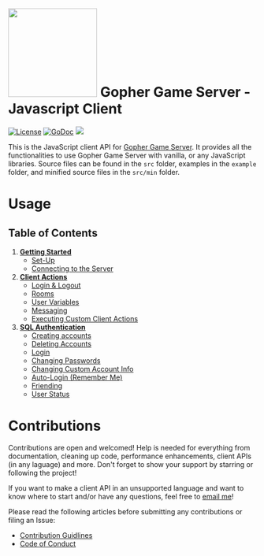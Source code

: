 # <img src="https://raw.githubusercontent.com/hewiefreeman/GopherClientJS/master/JS_Gopher.png" width="180" height="180"> Gopher Game Server - Javascript Client

[![License](https://img.shields.io/badge/License-Apache%202.0-blue.svg)](https://opensource.org/licenses/Apache-2.0) [![GoDoc](https://godoc.org/github.com/hewiefreeman/GopherGameServer?status.svg)](https://godoc.org/github.com/hewiefreeman/GopherGameServer) <img src="https://img.shields.io/badge/version-v1.0--beta.1-blue.svg">

This is the JavaScript client API for [Gopher Game Server](https://github.com/hewiefreeman/GopherGameServer). It provides all the functionalities to use Gopher Game Server with vanilla, or any JavaScript libraries. Source files can be found in the `src` folder, examples in the `example` folder, and minified source files in the `src/min` folder.

# Usage

## Table of Contents

1) [**Getting Started**](https://github.com/hewiefreeman/GopherClientJS/wiki/Getting-Started)
   - [Set-Up](https://github.com/hewiefreeman/GopherClientJS/wiki/Getting-Started#set-up)
   - [Connecting to the Server](https://github.com/hewiefreeman/GopherClientJS/wiki/Getting-Started#connecting-to-the-server)
2) [**Client Actions**](https://github.com/hewiefreeman/GopherClientJS/wiki/Client-Actions)
   - [Login & Logout](https://github.com/hewiefreeman/GopherClientJS/wiki/Client-Actions#login--logout)
   - [Rooms](https://github.com/hewiefreeman/GopherClientJS/wiki/Client-Actions#rooms)
   - [User Variables](https://github.com/hewiefreeman/GopherClientJS/wiki/Client-Actions#user-variables)
   - [Messaging](https://github.com/hewiefreeman/GopherClientJS/wiki/Client-Actions#messaging)
   - [Executing Custom Client Actions](https://github.com/hewiefreeman/GopherClientJS/wiki/Client-Actions#executing-custom-client-actions)
3) [**SQL Authentication**](https://github.com/hewiefreeman/GopherClientJS/wiki/SQL-Authentication)
   - [Creating accounts](https://github.com/hewiefreeman/GopherClientJS/wiki/SQL-Authentication#creating-accounts)
   - [Deleting Accounts](https://github.com/hewiefreeman/GopherClientJS/wiki/SQL-Authentication#deleting-accounts)
   - [Login](https://github.com/hewiefreeman/GopherClientJS/wiki/SQL-Authentication#login)
   - [Changing Passwords](https://github.com/hewiefreeman/GopherClientJS/wiki/SQL-Authentication#changing-passwords)
   - [Changing Custom Account Info](https://github.com/hewiefreeman/GopherClientJS/wiki/SQL-Authentication#changing-custom-account-info)
   - [Auto-Login (Remember Me)](https://github.com/hewiefreeman/GopherClientJS/wiki/SQL-Authentication#auto-login-remember-me)
   - [Friending](https://github.com/hewiefreeman/GopherClientJS/wiki/SQL-Authentication#friending)
   - [User Status](https://github.com/hewiefreeman/GopherClientJS/wiki/SQL-Authentication#user-status)

# Contributions
Contributions are open and welcomed! Help is needed for everything from documentation, cleaning up code, performance enhancements, client APIs (in any laguage) and more. Don't forget to show your support by starring or following the project!

If you want to make a client API in an unsupported language and want to know where to start and/or have any questions, feel free to [email me](mailto:dominiquedebergue@gmail.com?subject=[GitHub]%20Gopher%20Game%20Server)!

Please read the following articles before submitting any contributions or filing an Issue:

 - [Contribution Guidlines](https://github.com/hewiefreeman/GopherGameServer/blob/master/CONTRIBUTING.md)
 - [Code of Conduct](https://github.com/hewiefreeman/GopherGameServer/blob/master/CODE_OF_CONDUCT.md)
